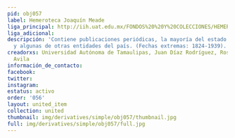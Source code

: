 ```yaml
---
pid: obj057
label: Hemeroteca Joaquín Meade
liga_principal: http://iih.uat.edu.mx/FONDOS%20%20Y%20COLECCIONES/HEMEROTECA.html
liga_adicional: 
descripción: 'Contiene publicaciones periódicas, la mayorí­a del estado de Tamaulipas
  y algunas de otras entidades del país. (Fechas extremas: 1824-1939).'
creadorxs: Universidad Autónoma de Tamaulipas, Juan Díaz Rodríguez, Rosa Elia Reyna
  Avila
información_de_contacto: 
facebook: 
twitter: 
instagram: 
estatus: activo
order: '056'
layout: united_item
collection: united
thumbnail: img/derivatives/simple/obj057/thumbnail.jpg
full: img/derivatives/simple/obj057/full.jpg
---
```

